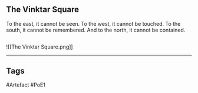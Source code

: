 ## The Vinktar Square
To the east,
it cannot be seen.
To the west,
it cannot be touched.
To the south,
it cannot be remembered.
And to the north,
it cannot be contained.
##
![[The Vinktar Square.png]]

---
## Tags
#Artefact
#PoE1